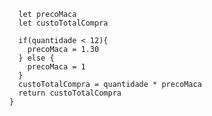 ```function calculaPrecoTotal(quantidade) {
  let precoMaca 
  let custoTotalCompra
  
  if(quantidade < 12){
    precoMaca = 1.30
  } else {
    precoMaca = 1
  } 
  custoTotalCompra = quantidade * precoMaca
  return custoTotalCompra
}